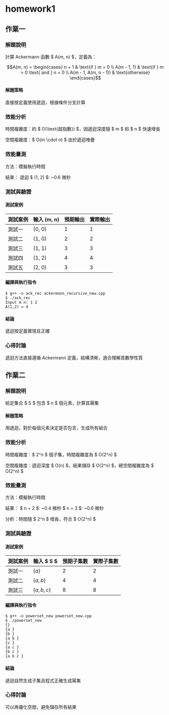 # homework1

## 作業一

### 解題說明

計算 Ackermann 函數 $ A(m, n) $，定義為：

$$A(m, n) = 
\begin{cases} 
n + 1 & \text{if } m = 0 \\
A(m - 1, 1) & \text{if } m > 0 \text{ and } n = 0 \\
A(m - 1, A(m, n - 1)) & \text{otherwise}
\end{cases}$$

#### 解題策略

直接按定義使用遞迴，根據條件分支計算

### 效能分析

時間複雜度：約 $ O(\text{超指數}) $，因遞迴深度隨 $ m $ 和 $ n $ 快速增長

空間複雜度：$ O(m \cdot n) $ 由於遞迴堆疊

### 效能量測

方法：模擬執行時間

結果：
遞迴 $ (1, 2) $: ~0.6 微秒

### 測試與驗證

#### 測試案例

| 測試案例 | 輸入 (m, n) | 預期輸出 | 實際輸出 |
|----------|--------------|----------|----------|
| 測試一   | (0, 0)      | 1        | 1        |
| 測試二   | (1, 0)      | 2        | 2        |
| 測試三   | (1, 1)      | 3        | 3        |
| 測試四   | (1, 2)      | 4        | 4        |
| 測試五   | (2, 0)      | 3        | 3        |

#### 編譯與執行指令

```shell
$ g++ -o ack_rec ackermann_recursive_new.cpp
$ ./ack_rec
Input m n: 1 2
A(1,2) = 4
```

#### 結論

遞迴按定義實現且正確

### 心得討論

遞迴方法直接遵循 Ackermann 定義，結構清晰，適合理解其數學性質

## 作業二

### 解題說明

給定集合 $ S $ 包含 $ n $ 個元素，計算其幂集

#### 解題策略

用遞迴，對於每個元素決定是否包含，生成所有組合

### 效能分析

時間複雜度：$ 2^n $ 個子集，時間複雜度為 $ O(2^n) $

空間複雜度：遞迴深度 $ O(n) $，結果儲存 $ O(2^n) $，總空間複雜度為 $ O(2^n) $

### 效能量測

方法：模擬執行時間

結果：
$ n = 2 $: ~0.4 微秒
$ n = 3 $: ~0.6 微秒

分析：時間隨 $ 2^n $ 增長，符合 $ O(2^n) $

### 測試與驗證

#### 測試案例

| 測試案例 | 輸入 $ S $ | 預期子集數 | 實際子集數 |
|----------|--------------|----------|----------|
| 測試一   | $\{a\}$      | 2       | 2        |
| 測試二   | $\{a, b\}$      | 4        | 4        |
| 測試三   | $\{a, b, c\}$      | 8        | 8        |

#### 編譯與執行指令

```shell
$ g++ -o powerset_new powerset_new.cpp
$ ./powerset_new
{}
{a }
{b }
{a b }
{c }
{a c }
{b c }
{a b c }
```

#### 結論

遞迴自然生成子集且程式正確生成幂集

### 心得討論

可以再優化空間，避免儲存所有結果
